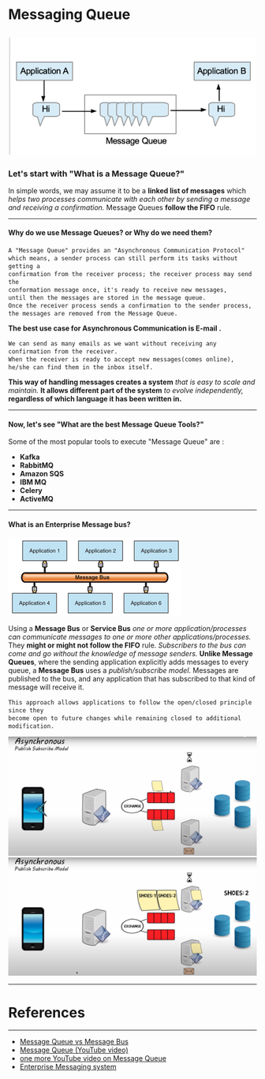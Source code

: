 # Messaging Queue
![Message Bus](images/mq.png)
---
### Let's start with "What is a Message Queue?"

In simple words, we may assume it to be a **linked list of messages**
which *helps two processes communicate with each other by sending a message and receiving a confirmation.*
Message Queues **follow the FIFO** rule.

---

#### **Why do we use Message Queues? or Why do we need them?**

    A "Message Queue" provides an "Asynchronous Communication Protocol"
    which means, a sender process can still perform its tasks without getting a
    confirmation from the receiver process; the receiver process may send the
    conformation message once, it's ready to receive new messages,
    until then the messages are stored in the message queue.
    Once the receiver process sends a confirmation to the sender process,
    the messages are removed from the Message Queue.

**The best use case for Asynchronous Communication is E-mail .**

    We can send as many emails as we want without receiving any confirmation from the receiver.
    When the receiver is ready to accept new messages(comes online), he/she can find them in the inbox itself.

**This way of handling messages creates a system** *that is easy to scale and maintain.*
**It allows different part of the system** *to evolve independently,* **regardless of which language it has been written in.**

---
#### Now, let's see "What are the best Message Queue Tools?"
  Some of the most popular tools to execute "Message Queue" are : 
* **Kafka** 
* **RabbitMQ**
* **Amazon SQS**
* **IBM MQ**
* **Celery**
* **ActiveMQ**
---

#### What is an Enterprise Message bus?

![Message Bus](images/message-bus-toplogy.png)

Using a **Message Bus** or **Service Bus** *one or more application/processes can
communicate messages to one or more other applications/processes.*
They **might or might not follow the FIFO** rule.
*Subscribers to the bus can come and go without the knowledge of message senders.*
**Unlike Message Queues**, where the sending application explicitly adds messages to every queue,
a **Message Bus** uses a *publish/subscribe model*. Messages are published to the bus,
and any application that has subscribed to that kind of message will receive it.

    This approach allows applications to follow the open/closed principle since they
    become open to future changes while remaining closed to additional modification.

![Publish/Subscribe Model.png](images/Screenshot_1.png)
![Publish/Subscribe Model.png](images/Screenshot_2.png)

---
# References
---
* [Message Queue vs Message Bus](https://ardalis.com/bus-or-queue/)
* [Message Queue (YouTube video)](https://www.youtube.com/watch?v=5-Rq4-PZlew)
* [one more YouTube video on Message Queue](https://www.youtube.com/watch?v=sfQwMu0SCT8)
* [Enterprise Messaging system](https://en.wikipedia.org/wiki/Enterprise_messaging_system)